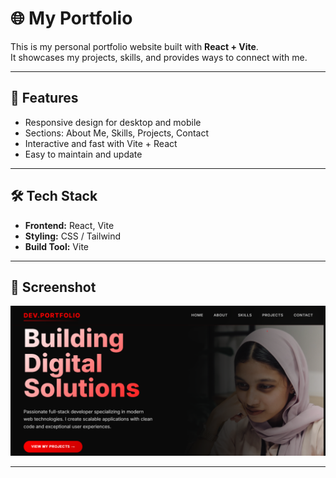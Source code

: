 # 🌐 My Portfolio

This is my personal portfolio website built with **React + Vite**.  
It showcases my projects, skills, and provides ways to connect with me.

---

## 🚀 Features
- Responsive design for desktop and mobile
- Sections: About Me, Skills, Projects, Contact
- Interactive and fast with Vite + React
- Easy to maintain and update

---

## 🛠️ Tech Stack
- **Frontend:** React, Vite
- **Styling:** CSS / Tailwind 
- **Build Tool:** Vite

---

## 📸 Screenshot

![Portfolio Home Page](./public/Portfolio-homepage.png)

---

